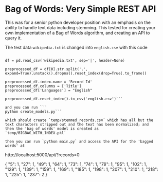 Bag of Words: Very Simple REST API
===

This was for a senior python developer position with an emphasis on the ability to handle text data including stemming. This tested for creating your own implementation of a Bag of Words algorithm, and creating an API to query it.


The test data `wikipedia.txt` is changed into `english.csv` with this code

```import pandas as pd

df = pd.read_csv('wikipedia.txt', sep='|', header=None)

preprocessed_df = df[0].str.split('.', expand=True).unstack().dropna().reset_index(drop=True).to_frame()

preprocessed_df.index.name = 'Record Id'
preprocessed_df.columns = ['Title']
preprocessed_df['Languages'] = "English"

preprocessed_df.reset_index().to_csv('english.csv')```

and you can run ```
python create_models.py```

which should create `temp/stemmed_records.csv` which has all but the text characters stripped out and the text has been normalized; and then the 'bag of words' model is created as `temp/BIGBAG_WITH_INDEX.pkl`

then you can run `python main.py` and access the API for the 'bagged words' at

```
http://localhost:5000/api/?records=0


{
  "5": 1, 
  "27": 1, 
  "49": 1, 
  "64": 1, 
  "73": 1, 
  "74": 1, 
  "79": 1, 
  "95": 1, 
  "102": 1, 
  "129": 1, 
  "139": 1, 
  "159": 1, 
  "169": 1, 
  "185": 1, 
  "198": 1, 
  "207": 1, 
  "210": 1, 
  "218": 1, 
  "225": 1, 
  "237": 2
}
```




